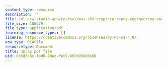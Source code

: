 ```yaml
---
content_type: resource
description: ''
file: /ol-ocw-studio-app/courses/mas-s62-cryptocurrency-engineering-and-design-spring-2018/8b5d3a8cfad018adfa59605b05b06b66_yKa-KxY-YJk.pdf
file_size: 100679
file_type: application/pdf
learning_resource_types: []
license: https://creativecommons.org/licenses/by-nc-sa/4.0/
ocw_type: OCWFile
resourcetype: Document
title: 3play pdf file
uid: 8b5d3a8c-fad0-18ad-fa59-605b05b06b66
---
```

